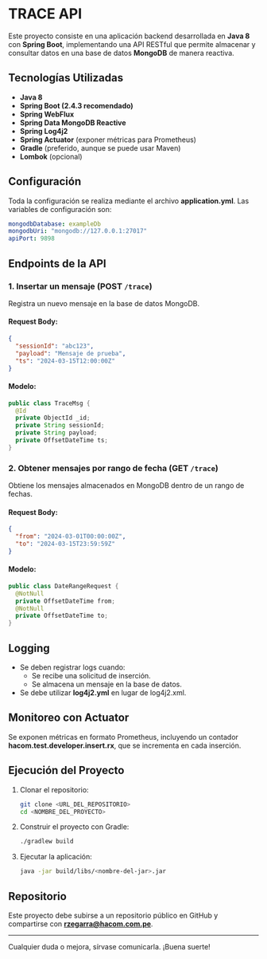 # TRACE API

Este proyecto consiste en una aplicación backend desarrollada en **Java 8** con **Spring Boot**, implementando una API RESTful que permite almacenar y consultar datos en una base de datos **MongoDB** de manera reactiva.

## Tecnologías Utilizadas

- **Java 8**
- **Spring Boot (2.4.3 recomendado)**
- **Spring WebFlux**
- **Spring Data MongoDB Reactive**
- **Spring Log4j2**
- **Spring Actuator** (exponer métricas para Prometheus)
- **Gradle** (preferido, aunque se puede usar Maven)
- **Lombok** (opcional)

## Configuración
Toda la configuración se realiza mediante el archivo **application.yml**. Las variables de configuración son:

```yaml
mongodbDatabase: exampleDb
mongodbUri: "mongodb://127.0.0.1:27017"
apiPort: 9898
```

## Endpoints de la API

### 1. Insertar un mensaje (POST `/trace`)
Registra un nuevo mensaje en la base de datos MongoDB.

#### Request Body:
```json
{
  "sessionId": "abc123",
  "payload": "Mensaje de prueba",
  "ts": "2024-03-15T12:00:00Z"
}
```

#### Modelo:
```java
public class TraceMsg {
  @Id
  private ObjectId _id;
  private String sessionId;
  private String payload;
  private OffsetDateTime ts;
}
```

### 2. Obtener mensajes por rango de fecha (GET `/trace`)
Obtiene los mensajes almacenados en MongoDB dentro de un rango de fechas.

#### Request Body:
```json
{
  "from": "2024-03-01T00:00:00Z",
  "to": "2024-03-15T23:59:59Z"
}
```

#### Modelo:
```java
public class DateRangeRequest {
  @NotNull
  private OffsetDateTime from;
  @NotNull
  private OffsetDateTime to;
}
```

## Logging

- Se deben registrar logs cuando:
  - Se recibe una solicitud de inserción.
  - Se almacena un mensaje en la base de datos.
- Se debe utilizar **log4j2.yml** en lugar de log4j2.xml.

## Monitoreo con Actuator

Se exponen métricas en formato Prometheus, incluyendo un contador **hacom.test.developer.insert.rx**, que se incrementa en cada inserción.

## Ejecución del Proyecto

1. Clonar el repositorio:
   ```bash
   git clone <URL_DEL_REPOSITORIO>
   cd <NOMBRE_DEL_PROYECTO>
   ```

2. Construir el proyecto con Gradle:
   ```bash
   ./gradlew build
   ```

3. Ejecutar la aplicación:
   ```bash
   java -jar build/libs/<nombre-del-jar>.jar
   ```

## Repositorio

Este proyecto debe subirse a un repositorio público en GitHub y compartirse con **rzegarra@hacom.com.pe**.

---

Cualquier duda o mejora, sírvase comunicarla. ¡Buena suerte!

